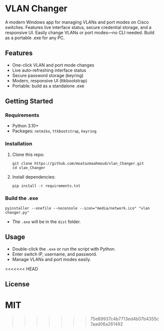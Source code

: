 # VLAN Changer

A modern Windows app for managing VLANs and port modes on Cisco switches. Features live interface status, secure credential storage, and a responsive UI. Easily change VLANs or port modes—no CLI needed. Build as a portable .exe for any PC.

## Features
- One-click VLAN and port mode changes
- Live auto-refreshing interface status
- Secure password storage (keyring)
- Modern, responsive UI (ttkbootstrap)
- Portable: build as a standalone .exe

## Getting Started

### Requirements
- Python 3.10+
- Packages: `netmiko`, `ttkbootstrap`, `keyring`

### Installation
1. Clone this repo:
   ```
   git clone https://github.com/moatazmaahmoud/vlan_Changer.git
   cd vlan_Changer
   ```
2. Install dependencies:
   ```
   pip install -r requirements.txt
   ```

### Build the .exe
```
pyinstaller --onefile --noconsole --icon="media/network.ico" "vlan changer.py"
```
- The `.exe` will be in the `dist` folder.

## Usage
- Double-click the `.exe` or run the script with Python.
- Enter switch IP, username, and password.
- Manage VLANs and port modes easily.

<<<<<<< HEAD
## License
MIT
=======
>>>>>>> 75e89937c4b7713ed4b07b4355c7aad06a261492
